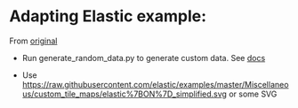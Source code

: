 # Adapting Elastic example:

From [original](https://github.com/elastic/examples/tree/master/Miscellaneous/custom_tile_maps)

* Run generate_random_data.py to generate custom data. See [docs](https://github.com/elastic/examples/tree/master/Miscellaneous/custom_tile_maps)

* Use https://raw.githubusercontent.com/elastic/examples/master/Miscellaneous/custom_tile_maps/elastic%7BON%7D_simplified.svg or some SVG
